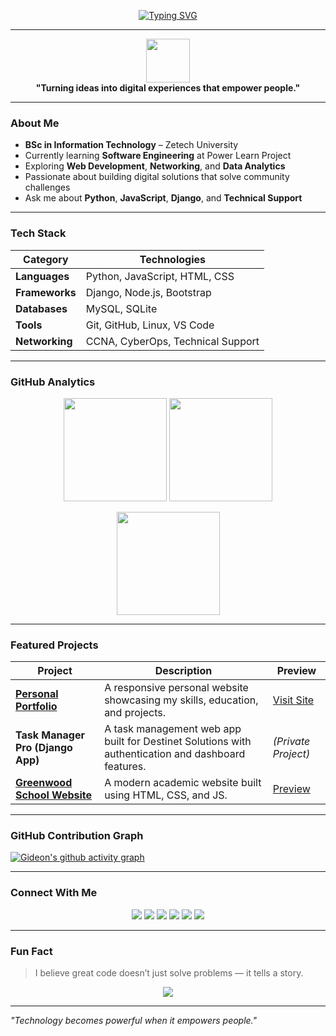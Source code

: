 <!-- Custom GitHub Profile for Gideon Kipngeno Ngetich -->

<!-- Typing Animation Header -->
<p align="center">
  <a href="https://git.io/typing-svg">
    <img src="https://readme-typing-svg.herokuapp.com?font=Fira+Code&weight=500&size=22&pause=1000&color=00D1F7&center=true&vCenter=true&width=600&lines=Hi%2C+I'm+Gideon+Kipngeno+Ngetich!;Web+Developer+%7C+System+Support+Specialist;Networking+%26+Aspiring+Data+Analyst;Lifelong+Learner+and+Innovator" alt="Typing SVG" />
  </a>
</p>

---

<p align="center">
  <img src="https://github.com/ashutosh00710/ashutosh00710/raw/master/assets/developer.gif" width="70">
  <br/>
  <b>"Turning ideas into digital experiences that empower people."</b>
</p>

---

### About Me
- **BSc in Information Technology** – Zetech University  
- Currently learning **Software Engineering** at Power Learn Project  
- Exploring **Web Development**, **Networking**, and **Data Analytics**  
- Passionate about building digital solutions that solve community challenges  
- Ask me about **Python**, **JavaScript**, **Django**, and **Technical Support**

---

### Tech Stack
| Category | Technologies |
|-----------|---------------|
| **Languages** | Python, JavaScript, HTML, CSS |
| **Frameworks** | Django, Node.js, Bootstrap |
| **Databases** | MySQL, SQLite |
| **Tools** | Git, GitHub, Linux, VS Code |
| **Networking** | CCNA, CyberOps, Technical Support |

---

### GitHub Analytics
<p align="center">
  <img src="https://github-readme-stats.vercel.app/api?username=Gideon-Kipngeno&show_icons=true&theme=tokyonight&hide_border=true" height="165">
  <img src="https://github-readme-streak-stats.herokuapp.com/?user=Gideon-Kipngeno&theme=tokyonight&hide_border=true" height="165">
</p>

<p align="center">
  <img src="https://github-readme-stats.vercel.app/api/top-langs/?username=Gideon-Kipngeno&layout=compact&theme=tokyonight&hide_border=true" height="165">
</p>

---

### Featured Projects
| Project | Description | Preview |
|----------|--------------|----------|
| [**Personal Portfolio**](https://gideon-kipngeno.github.io/GIDEON_K_N/) | A responsive personal website showcasing my skills, education, and projects. | [Visit Site](https://gideon-kipngeno.github.io/GIDEON_K_N/) |
| **Task Manager Pro (Django App)** | A task management web app built for Destinet Solutions with authentication and dashboard features. | *(Private Project)* |
| [**Greenwood School Website**](https://gideon-kipngeno.github.io/Greenwood/) | A modern academic website built using HTML, CSS, and JS. | [Preview](https://gideon-kipngeno.github.io/Greenwood/) |

---

### GitHub Contribution Graph
[![Gideon's github activity graph](https://github-readme-activity-graph.vercel.app/graph?username=Gideon-Kipngeno&theme=tokyo-night&hide_border=true)](https://github.com/Gideon-Kipngeno)

---

### Connect With Me
<p align="center">
  <a href="mailto:giddykipngeno5@gmail.com"><img src="https://img.shields.io/badge/Email-Contact%20Me-red?style=for-the-badge&logo=gmail"></a>
  <a href="https://linkedin.com/in/gideon-k-ngetich"><img src="https://img.shields.io/badge/LinkedIn-Gideon%20Ngetich-blue?style=for-the-badge&logo=linkedin"></a>
  <a href="https://gideon-kipngeno.github.io/portfolio/"><img src="https://img.shields.io/badge/Portfolio-Visit-green?style=for-the-badge&logo=google-chrome"></a>
  <a href="https://github.com/Gideon-Kipngeno"><img src="https://img.shields.io/badge/GitHub-Profile-black?style=for-the-badge&logo=github"></a>
  <a href="https://x.com/Gideon_K_N"><img src="https://img.shields.io/badge/Twitter-Follow-blue?style=for-the-badge&logo=x"></a>
  <a href="https://instagram.com/"><img src="https://img.shields.io/badge/Instagram-Connect-pink?style=for-the-badge&logo=instagram"></a>
</p>

---

### Fun Fact
> I believe great code doesn’t just solve problems — it tells a story.

<p align="center">
  <img src="https://komarev.com/ghpvc/?username=Gideon-Kipngeno&color=brightgreen&style=for-the-badge">
</p>

---

*"Technology becomes powerful when it empowers people."*  
